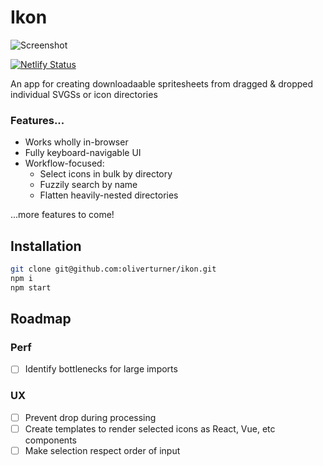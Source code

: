 # Ikon

![Screenshot](https://user-images.githubusercontent.com/21795/98355143-ab96f380-2019-11eb-864d-0db08a5b22d1.png)

[![Netlify Status](https://api.netlify.com/api/v1/badges/99414afd-a15c-4cb6-81d1-0fb1574e71ff/deploy-status)](https://app.netlify.com/sites/heuristic-brown-8c35fc/deploys)

An app for creating downloadaable spritesheets from dragged & dropped individual SVGSs or icon directories

### Features...

- Works wholly in-browser
- Fully keyboard-navigable UI
- Workflow-focused: 
    - Select icons in bulk by directory
    - Fuzzily search by name
    - Flatten heavily-nested directories

...more features to come!

## Installation

```sh
git clone git@github.com:oliverturner/ikon.git
npm i
npm start
```

## Roadmap

### Perf

- [ ] Identify bottlenecks for large imports

### UX

- [ ] Prevent drop during processing
- [ ] Create templates to render selected icons as React, Vue, etc components
- [ ] Make selection respect order of input
